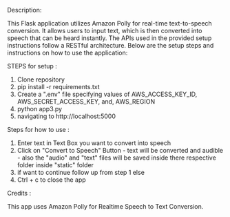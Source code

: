 Description:

This Flask application utilizes Amazon Polly for real-time text-to-speech conversion. It allows users to input text, which is then converted into speech that can be heard instantly.
The APIs used in the provided setup instructions follow a RESTful architecture.
Below are the setup steps and instructions on how to use the application:

STEPS for setup :

1. Clone repository
2. pip install -r requirements.txt
3. Create a ".env" file specifying values of AWS_ACCESS_KEY_ID, AWS_SECRET_ACCESS_KEY, and, AWS_REGION
4. python app3.py
5. navigating to http://localhost:5000

Steps for how to use :

1. Enter text in Text Box you want to convert into speech
2. Click on "Convert to Speech" Button - text will be converted and audible - also the "audio" and "text" files will be saved inside there respective folder inside "static" folder
3. if want to continue follow up from step 1
else
4. Ctrl + c to close the app

Credits :

This app uses Amazon Polly for Realtime Speech to Text Conversion.

